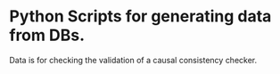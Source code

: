 
# Python Scripts for generating data from DBs.

Data is for checking the validation of a causal consistency checker.

